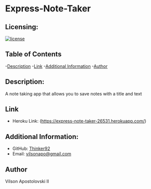 # Express-Note-Taker

  ## Licensing:
  [![license](https://img.shields.io/badge/license-undefined-blue)](https://shields.io)

  ## Table of Contents
  -[Description](#description)
  -[Link](#link)
  -[Additional Information](#additional-info)
  -[Author](#author)

  ## Description:
  A note taking app that allows you to save notes with a title and text

  ## Link
  - Heroku Link: (https://express-note-taker-26531.herokuapp.com/)

  ## Additional Information:
  - GitHub: [Thinker92](https://github.com/Thinker92)
  - Email: vilsonapo@gmail.com

  ## Author
  Vilson Apostolovski II
